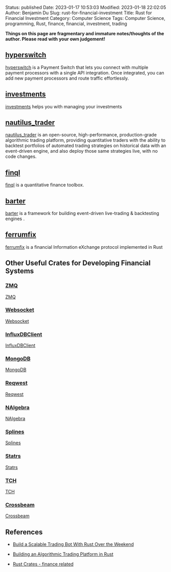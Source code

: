 Status: published
Date: 2023-01-17 10:53:03
Modified: 2023-01-18 22:02:05
Author: Benjamin Du
Slug: rust-for-financial-investment
Title: Rust for Financial Investment
Category: Computer Science
Tags: Computer Science, programming, Rust, finance, financial, investment, trading

**Things on this page are fragmentary and immature notes/thoughts of the author. Please read with your own judgement!**

## [hyperswitch](https://github.com/juspay/hyperswitch)
[hyperswitch](https://github.com/juspay/hyperswitch)
is a Payment Switch 
that lets you connect with multiple payment processors 
with a single API integration. 
Once integrated, you can add new payment processors and route traffic effortlessly. 

## [investments](https://crates.io/crates/investments)
[investments](https://crates.io/crates/investments)
helps you with managing your investments

## [nautilus_trader](https://github.com/nautechsystems/nautilus_trader)
[nautilus_trader](https://github.com/nautechsystems/nautilus_trader)
is an open-source, high-performance, production-grade algorithmic trading platform, 
providing quantitative traders 
with the ability to backtest portfolios of automated trading strategies 
on historical data with an event-driven engine, 
and also deploy those same strategies live, with no code changes.

## [finql](https://crates.io/crates/finql)
[finql](https://crates.io/crates/finql)
is a quantitative finance toolbox.

## [barter](https://crates.io/crates/barter)
[barter](https://crates.io/crates/barter)
is a framework 
for building event-driven live-trading & backtesting engines
.

## [ferrumfix](https://github.com/ferrumfix/ferrumfix)
[ferrumfix](https://github.com/ferrumfix/ferrumfix)
is a financial Information eXchange protocol implemented in Rust


## Other Useful Crates for Developing Financial Systems

### [ZMQ](https://crates.io/crates/zmq)
[ZMQ](https://crates.io/crates/zmq)

### [Websocket](https://crates.io/crates/websocket)
[Websocket](https://crates.io/crates/websocket)

### [InfluxDBClient](https://crates.io/crates/influx_db_client)
[InfluxDBClient](https://crates.io/crates/influx_db_client)

### [MongoDB](https://crates.io/crates/mongodb)
[MongoDB](https://crates.io/crates/mongodb)

### [Reqwest](https://crates.io/crates/reqwest)
[Reqwest](https://crates.io/crates/reqwest)

### [NAlgebra](https://crates.io/crates/nalgebra)
[NAlgebra](https://crates.io/crates/nalgebra)

### [Splines](https://crates.io/crates/splines)
[Splines](https://crates.io/crates/splines)

### [Statrs](https://crates.io/crates/statrs)
[Statrs](https://crates.io/crates/statrs)

### [TCH](https://crates.io/crates/tch)
[TCH](https://crates.io/crates/tch)

### [Crossbeam](https://crates.io/crates/crossbeam)
[Crossbeam](https://crates.io/crates/crossbeam)

## References

- [Build a Scalable Trading Bot With Rust Over the Weekend](https://medium.com/swlh/build-a-scalable-trading-bot-with-rust-over-the-weekend-9fd781940360)

- [Building an Algorithmic Trading Platform in Rust](https://cprimozic.net/blog/building-an-algorithmic-trading-platform-in-rust/)

- [Rust Crates - finance related](https://crates.io/keywords/finance)


